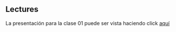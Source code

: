 ﻿## Lectures

La presentación para la clase 01 puede ser vista haciendo click [aquí](https://docs.google.com/presentation/d/1pRK9PIsI2Ws07UXP_gxwEATKBPzJRmQfeZFn4P4r5l4/edit?usp=sharing)